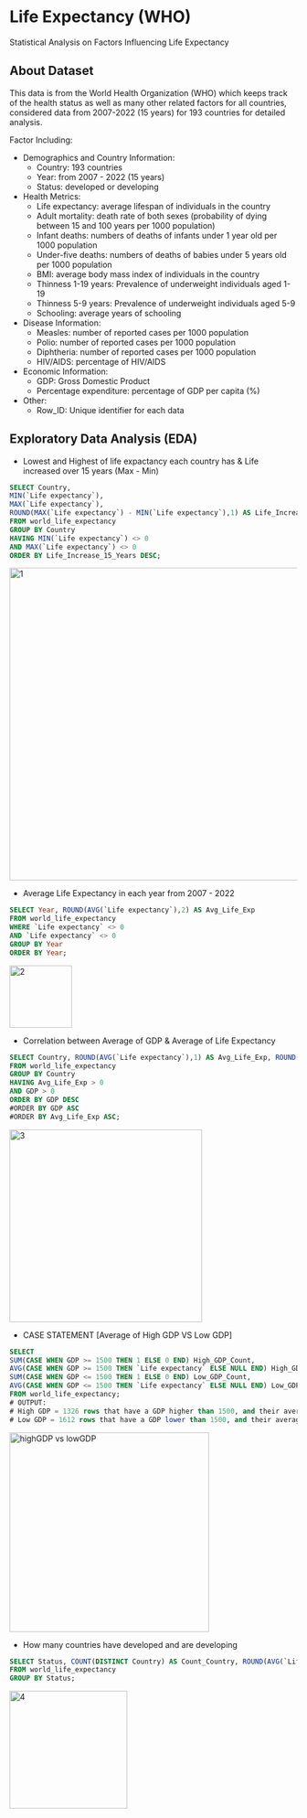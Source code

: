 # Life Expectancy (WHO) 
Statistical Analysis on Factors Influencing Life Expectancy

## About Dataset
This data is from the World Health Organization (WHO) which keeps track of the health status as well as many other related factors for all countries, considered data from 2007-2022 (15 years) for 193 countries for detailed analysis.

Factor Including:
- Demographics and Country Information:
  - Country: 193 countries
  - Year: from 2007 - 2022 (15 years)
  - Status: developed or developing
- Health Metrics:
  - Life expectancy: average lifespan of individuals in the country
  - Adult mortality: death rate of both sexes (probability of dying between 15 and 100 years per 1000 population)
  - Infant deaths: numbers of deaths of infants under 1 year old per 1000 population
  - Under-five deaths: numbers of deaths of babies under 5 years old per 1000 population
  - BMI: average body mass index of individuals in the country
  - Thinness 1-19 years: Prevalence of underweight individuals aged 1-19
  - Thinness 5-9 years: Prevalence of underweight individuals aged 5-9
  - Schooling: average years of schooling
- Disease Information:
  - Measles: number of reported cases per 1000 population
  - Polio: number of reported cases per 1000 population
  - Diphtheria: number of reported cases per 1000 population
  - HIV/AIDS: percentage of HIV/AIDS
- Economic Information:
  - GDP: Gross Domestic Product
  - Percentage expenditure: percentage of GDP per capita (%)
- Other:
  - Row_ID: Unique identifier for each data

## Exploratory Data Analysis (EDA)
- Lowest and Highest of life expactancy each country has & Life increased over 15 years (Max - Min)
```sql
SELECT Country,
MIN(`Life expectancy`),
MAX(`Life expectancy`),
ROUND(MAX(`Life expectancy`) - MIN(`Life expectancy`),1) AS Life_Increase_15_Years
FROM world_life_expectancy
GROUP BY Country
HAVING MIN(`Life expectancy`) <> 0
AND MAX(`Life expectancy`) <> 0
ORDER BY Life_Increase_15_Years DESC;
```
<img width="547" alt="1" src="https://github.com/user-attachments/assets/4530a93a-76ce-4e59-9eb8-160c9fd56624">

- Average Life Expectancy in each year from 2007 - 2022
```sql
SELECT Year, ROUND(AVG(`Life expectancy`),2) AS Avg_Life_Exp
FROM world_life_expectancy
WHERE `Life expectancy` <> 0
AND `Life expectancy` <> 0
GROUP BY Year
ORDER BY Year;
```
<img width="109" alt="2" src="https://github.com/user-attachments/assets/944cfc5a-fcf5-49d8-8c22-944e2968a497">

- Correlation between Average of GDP & Average of Life Expectancy
```sql
SELECT Country, ROUND(AVG(`Life expectancy`),1) AS Avg_Life_Exp, ROUND(AVG(GDP),1) AS GDP
FROM world_life_expectancy
GROUP BY Country
HAVING Avg_Life_Exp > 0
AND GDP > 0
ORDER BY GDP DESC
#ORDER BY GDP ASC
#ORDER BY Avg_Life_Exp ASC;
```
<img width="337" alt="3" src="https://github.com/user-attachments/assets/1963a570-c73d-4ac0-adb8-25258825048e">

- CASE STATEMENT [Average of High GDP VS Low GDP]
```sql
SELECT
SUM(CASE WHEN GDP >= 1500 THEN 1 ELSE 0 END) High_GDP_Count,
AVG(CASE WHEN GDP >= 1500 THEN `Life expectancy` ELSE NULL END) High_GDP_Life_Exp,
SUM(CASE WHEN GDP <= 1500 THEN 1 ELSE 0 END) Low_GDP_Count,
AVG(CASE WHEN GDP <= 1500 THEN `Life expectancy` ELSE NULL END) Low_GDP_Life_Exp
FROM world_life_expectancy;
# OUTPUT:
# High GDP = 1326 rows that have a GDP higher than 1500, and their average life expectancy is 74.
# Low GDP = 1612 rows that have a GDP lower than 1500, and their average life expectancy is 64.
```
<img width="349" alt="highGDP vs lowGDP" src="https://github.com/user-attachments/assets/b5426811-1190-416b-8862-0280ad900d9d">

- How many countries have developed and are developing
```sql
SELECT Status, COUNT(DISTINCT Country) AS Count_Country, ROUND(AVG(`Life expectancy`),1) AS Avg_Life_Exp
FROM world_life_expectancy
GROUP BY Status;
```
<img width="206" alt="4" src="https://github.com/user-attachments/assets/74ffd17f-f8cc-4b43-a81e-6a14710e8b63">



